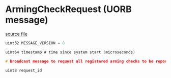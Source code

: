 # ArmingCheckRequest (UORB message)



[source file](https://github.com/PX4/PX4-Autopilot/blob/main/msg/versioned/ArmingCheckRequest.msg)

```c
uint32 MESSAGE_VERSION = 0

uint64 timestamp # time since system start (microseconds)

# broadcast message to request all registered arming checks to be reported

uint8 request_id

```
